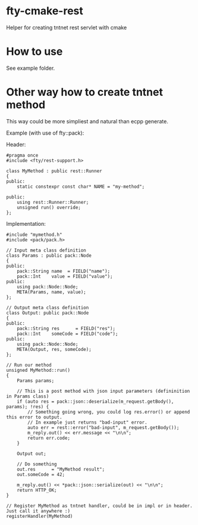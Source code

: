 # fty-cmake-rest
Helper for creating tntnet rest servlet with cmake

# How to use
See example folder.

# Other way how to create tntnet method

This way could be more simpliest and natural than ecpp generate.

Example (with use of fty::pack):


Header:
```
#pragma once
#include <fty/rest-support.h>

class MyMethod : public rest::Runner
{
public:
    static constexpr const char* NAME = "my-method";

public:
    using rest::Runner::Runner;
    unsigned run() override;
};
```


Implementation:
```
#include "mymethod.h"
#include <pack/pack.h>

// Input meta class definition
class Params : public pack::Node
{
public:
    pack::String name  = FIELD("name");
    pack::Int    value = FIELD("value");
public:
    using pack::Node::Node;
    META(Params, name, value);
};

// Output meta class definition
class Output: public pack::Node
{
public:
    pack::String res      = FIELD("res");
    pack::Int    someCode = FIELD("code");
public:
    using pack::Node::Node;
    META(Output, res, someCode);
};

// Run our method
unsigned MyMethod::run()
{
    Params params;

    // This is a post method with json input parameters (defininition in Params class)
    if (auto res = pack::json::deserialize(m_request.getBody(), params); !res) {
        // Something going wrong, you could log res.error() or append this error to output.
        // In example just returns "bad-input" error.
        auto err = rest::error("bad-input", m_request.getBody());
        m_reply.out() << err.message << "\n\n";
        return err.code;
    }

    Output out;

    // Do something
    out.res      = "MyMethod result";
    out.someCode = 42;

    m_reply.out() << *pack::json::serialize(out) << "\n\n";
    return HTTP_OK;
}

// Register MyMethod as tntnet handler, could be in impl or in header. Just call it anywhere :)
registerHandler(MyMethod)
```

